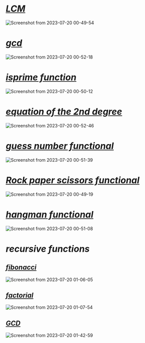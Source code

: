 [*_LCM_*](https://github.com/yasinnorozzadeh/python-course2/blob/main/assignment%2011/practice/lcm.py)
===
![Screenshot from 2023-07-20 00-49-54](https://github.com/yasinnorozzadeh/python-course2/assets/88095232/bb629bb4-373e-4671-8512-ee7b44a4e8ea)

[*_gcd_*](https://github.com/yasinnorozzadeh/python-course2/blob/main/assignment%2011/practice/gcd.py)
===
![Screenshot from 2023-07-20 00-52-18](https://github.com/yasinnorozzadeh/python-course2/assets/88095232/457ace00-b047-4cee-b4dc-988f1ea10de9)

[*_isprime function_*](https://github.com/yasinnorozzadeh/python-course2/blob/main/assignment%2011/practice/isprime%20function.py)
================
![Screenshot from 2023-07-20 00-50-12](https://github.com/yasinnorozzadeh/python-course2/assets/88095232/4332d73d-21e5-46d8-ba54-e03647833ef1)

[*_equation of the 2nd degree_*](https://github.com/yasinnorozzadeh/python-course2/blob/main/assignment%2011/practice/equation%20of%20the%202nd%20degree.py)
==========================
![Screenshot from 2023-07-20 00-52-46](https://github.com/yasinnorozzadeh/python-course2/assets/88095232/f9f4ac4c-c7cf-40d2-af7a-d1170a552c60)

[*_guess number functional_*](https://github.com/yasinnorozzadeh/python-course2/blob/main/assignment%2011/practice/guess_number_functional.py)
=======================
![Screenshot from 2023-07-20 00-51-39](https://github.com/yasinnorozzadeh/python-course2/assets/88095232/83e0468c-534c-4cc0-81b6-b95ee5898882)

[*_Rock paper scissors functional_*](https://github.com/yasinnorozzadeh/python-course2/blob/main/assignment%2011/practice/Rock_paper_scissors_functional.py)
==============================
![Screenshot from 2023-07-20 00-49-19](https://github.com/yasinnorozzadeh/python-course2/assets/88095232/b98d43bb-8793-4f0e-b3c8-55113e9feb87)

[*_hangman functional_*](https://github.com/yasinnorozzadeh/python-course2/blob/main/assignment%2011/practice/hangman_functional.py)
==================
![Screenshot from 2023-07-20 00-51-08](https://github.com/yasinnorozzadeh/python-course2/assets/88095232/a3bd9031-6d66-4216-9952-7acbd9123db8)

*_recursive functions_*
===================
[*_fibonacci_*](https://github.com/yasinnorozzadeh/python-course2/blob/main/assignment%2011/practice/fibo.py)
---------
![Screenshot from 2023-07-20 01-06-05](https://github.com/yasinnorozzadeh/python-course2/assets/88095232/867afd84-4adf-4abe-9438-033d2452a627)

[*_factorial_*](https://github.com/yasinnorozzadeh/python-course2/blob/main/assignment%2011/practice/fact.py)
---------
![Screenshot from 2023-07-20 01-07-54](https://github.com/yasinnorozzadeh/python-course2/assets/88095232/7b6af0e2-7146-42ab-9083-94ee14f08e8b)

[*_GCD_*](https://github.com/yasinnorozzadeh/python-course2/blob/main/assignment%2011/practice/GCD.py)
---
![Screenshot from 2023-07-20 01-42-59](https://github.com/yasinnorozzadeh/python-course2/assets/88095232/60739d31-7344-4133-8007-39cf79fc5315)
